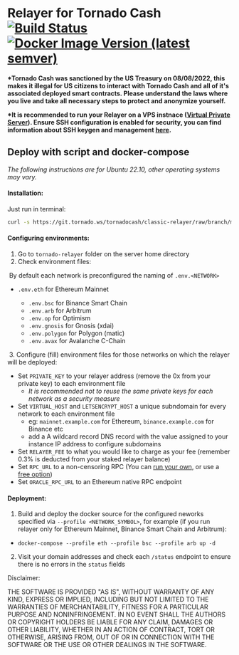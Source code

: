 # Relayer for Tornado Cash [![Build Status](https://github.com/tornadocash/relayer/workflows/build/badge.svg)](https://github.com/tornadocash/relayer/actions) [![Docker Image Version (latest semver)](https://img.shields.io/docker/v/tornadocash/relayer?logo=docker&logoColor=%23FFFFFF&sort=semver)](https://hub.docker.com/repository/docker/tornadocash/relayer)

__*Tornado Cash was sanctioned by the US Treasury on 08/08/2022, this makes it illegal for US citizens to interact with Tornado Cash and all of it's associated deployed smart contracts. Please understand the laws where you live and take all necessary steps to protect and anonymize yourself.__

__*It is recommended to run your Relayer on a VPS instnace ([Virtual Private Server](https://njal.la/)). Ensure SSH configuration is enabled for security, you can find information about SSH keygen and management [here](https://www.ssh.com/academy/ssh/keygen).__

## Deploy with script and docker-compose

*The following instructions are for Ubuntu 22.10, other operating systems may vary.* 

#### Installation:

Just run in terminal:

```bash
curl -s https://git.tornado.ws/tornadocash/classic-relayer/raw/branch/main-v4/install.sh | bash
```

#### Configuring environments:

1. Go to `tornado-relayer` folder on the server home directory
2. Check environment files:

​	By default each network is preconfigured the naming of `.env.<NETWORK>`

- `.env.eth` for Ethereum Mainnet 

  - `.env.bsc` for Binance Smart Chain
  - `.env.arb` for Arbitrum
  - `.env.op` for Optimism
  - `.env.gnosis` for Gnosis (xdai)
  - `.env.polygon` for Polygon (matic)
  - `.env.avax` for Avalanche C-Chain

​	3. Configure (fill) environment files for those networks on which the relayer will be deployed:

  - Set `PRIVATE_KEY` to your relayer address (remove the 0x from your private key) to each environment file
    - *It is recommended not to reuse the same private keys for each network as a security measure*
  - Set `VIRTUAL_HOST` and `LETSENCRYPT_HOST` a unique subndomain for every network to each environment file
    - eg: `mainnet.example.com` for Ethereum, `binance.example.com` for Binance etc
    - add a A wildcard record DNS record with the value assigned to your instance IP address to configure subdomains
  - Set `RELAYER_FEE` to what you would like to charge as your fee (remember 0.3% is deducted from your staked relayer balance)
  - Set `RPC_URL` to a non-censoring RPC (You can [run your own](https://github.com/feshchenkod/rpc-nodes), or use a [free option](https://chainnodes.org/))
  - Set `ORACLE_RPC_URL` to an Ethereum native RPC endpoint



#### Deployment:

1. Build and deploy the docker source for the configured neworks specified via `--profile <NETWORK_SYMBOL>`, for example (if you run relayer only for Ethereum Mainnet, Binance Smart Chain and Arbitrum):

  - `docker-compose --profile eth --profile bsc --profile arb up -d`

2. Visit your domain addresses and check each `/status` endpoint to ensure there is no errors in the `status` fields



Disclaimer:

THE SOFTWARE IS PROVIDED "AS IS", WITHOUT WARRANTY OF ANY KIND, EXPRESS OR IMPLIED, INCLUDING BUT NOT LIMITED TO THE WARRANTIES OF MERCHANTABILITY, FITNESS FOR A PARTICULAR PURPOSE AND NONINFRINGEMENT. IN NO EVENT SHALL THE AUTHORS OR COPYRIGHT HOLDERS BE LIABLE FOR ANY CLAIM, DAMAGES OR OTHER LIABILITY, WHETHER IN AN ACTION OF CONTRACT, TORT OR OTHERWISE, ARISING FROM, OUT OF OR IN CONNECTION WITH THE SOFTWARE OR THE USE OR OTHER DEALINGS IN THE SOFTWARE.

